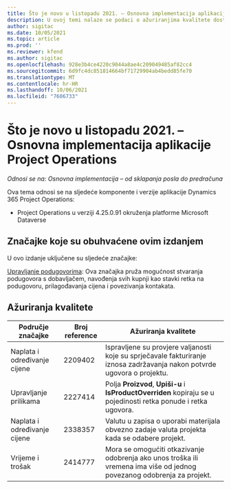 ```yaml
---
title: Što je novo u listopadu 2021. – Osnovna implementacija aplikacije Project Operations
description: U ovoj temi nalaze se podaci o ažuriranjima kvalitete dostupnim u osnovnom izdanju aplikacije Project Operations za listopad 2021. godine.
author: sigitac
ms.date: 10/05/2021
ms.topic: article
ms.prod: ''
ms.reviewer: kfend
ms.author: sigitac
ms.openlocfilehash: 928e3b4ce4220c9044a8ae4c209049485af82cc4
ms.sourcegitcommit: 6d9fc4dc851814664bf71729904ab4bedd85fe70
ms.translationtype: MT
ms.contentlocale: hr-HR
ms.lasthandoff: 10/06/2021
ms.locfileid: "7606733"
---
```

# <a name="whats-new-october-2021---project-operations-lite-deployment"></a>Što je novo u listopadu 2021. – Osnovna implementacija aplikacije Project Operations

_Odnosi se na: Osnovna implementacija – od sklapanja posla do predračuna_

Ova tema odnosi se na sljedeće komponente i verzije aplikacije Dynamics 365 Project Operations:

  - Project Operations u verziji 4.25.0.91 okruženja platforme Microsoft Dataverse


## <a name="features-included-in-this-release"></a>Značajke koje su obuhvaćene ovim izdanjem

U ovo izdanje uključene su sljedeće značajke:

[Upravljanje podugovorima](../subcontracting/managing-subcontracts-overview.md): Ova značajka pruža mogućnost stvaranja podugovora s dobavljačem, navođenja svih kupnji kao stavki retka na podugovoru, prilagođavanja cijena i povezivanja kontakata.


## <a name="quality-updates"></a>Ažuriranja kvalitete

| **Područje značajke** | **Broj reference** | **Ažuriranja kvalitete** |
| --- | --- | --- |
| Naplata i određivanje cijene | 2209402 | Ispravljene su provjere valjanosti koje su sprječavale fakturiranje iznosa zadržavanja nakon potvrde ugovora o projektu. |
|   Upravljanje prilikama | 2227414 | Polja **Proizvod**, **Upiši-u** i **IsProductOverriden** kopiraju se u pojedinosti retka ponude i retka ugovora. |
| Naplata i određivanje cijene | 2338357 | Valutu u zapisa o uporabi materijala obvezno zadaje valuta projekta kada se odabere projekt. |
| Vrijeme i trošak | 2414777 | Mora se omogućiti otkazivanje odobrenja ako unos troška ili vremena ima više od jednog povezanog odobrenja za projekt. |
